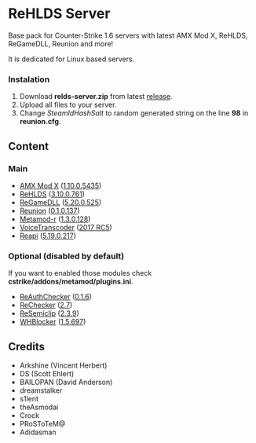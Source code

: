 # ReHLDS Server

Base pack for Counter-Strike 1.6 servers with latest AMX Mod X, ReHLDS, ReGameDLL, Reunion and more!

It is dedicated for Linux based servers.

### Instalation
1. Download **relds-server.zip** from latest [release](https://github.com/servicepipe/rehlds-server/releases/latest/).
2. Upload all files to your server.
3. Change *SteamIdHashSalt* to random generated string on the line **98** in **reunion.cfg**.

## Content

### Main
- [AMX Mod X](https://www.amxmodx.org/downloads-new.php?branch=master&all=1) ([1.10.0.5435](https://www.amxmodx.org/amxxdrop/1.10/amxmodx-1.10.0-git5435-base-linux.tar.gz))
- [ReHLDS](https://github.com/dreamstalker/rehlds/) ([3.10.0.761](https://github.com/dreamstalker/rehlds/releases))
- [ReGameDLL](https://github.com/s1lentq/ReGameDLL_CS) ([5.20.0.525](https://github.com/s1lentq/ReGameDLL_CS/releases/download/5.20.0.525/regamedll-bin-5.20.0.525.zip))
- [Reunion](https://cs.rin.ru/forum/viewtopic.php?f=29&t=69235) ([0.1.0.137](https://cs.rin.ru/forum/download/file.php?id=78455))
- [Metamod-r](https://github.com/theAsmodai/metamod-r) ([1.3.0.128](https://github.com/theAsmodai/metamod-r/releases/download/1.3.128/metamod_1.3.0.128.zip))
- [VoiceTranscoder](https://github.com/WPMGPRoSToTeMa/VoiceTranscoder) ([2017 RC5](https://github.com/WPMGPRoSToTeMa/VoiceTranscoder/releases/download/v2017rc5/VoiceTranscoder_2017RC5.zip))
- [Reapi](https://github.com/s1lentq/reapi) ([5.19.0.217](https://github.com/s1lentq/reapi/releases/download/5.19.0.217/reapi-bin-5.19.0.217.zip))

### Optional (disabled by default)

If you want to enabled those modules check **cstrike/addons/metamod/plugins.ini**.

- [ReAuthChecker](http://www.dedicated-server.ru/vbb/showthread.php?t=26787) ([0.1.6](http://www.dedicated-server.ru/vbb/attachment.php?attachmentid=10832&d=1488991141))
- [ReChecker](https://dev-cs.ru/resources/72/) ([2.7](https://dev-cs.ru/resources/72/download))
- [ReSemiclip](http://www.dedicated-server.ru/vbb/showthread.php?t=26898) ([2.3.9](http://www.dedicated-server.ru/vbb/attachment.php?attachmentid=10814&d=1486952325))
- [WHBlocker](https://dev-cs.ru/resources/76/) ([1.5.697](https://dev-cs.ru/resources/76/download))

## Credits

- Arkshine (Vincent Herbert)
- DS (Scott Ehlert)
- BAILOPAN (David Anderson)
- dreamstalker
- s1lent
- theAsmodai
- Crock
- PRoSToTeM@
- Adidasman
